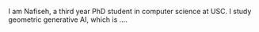 I am Nafiseh, a third year PhD student in computer science at USC. I study geometric generative AI, which is     ....  